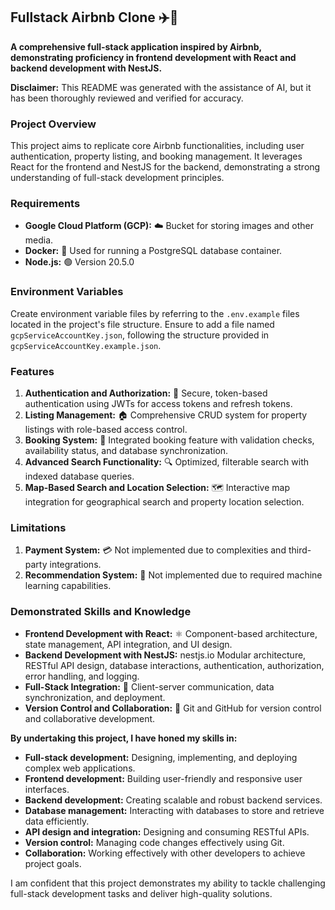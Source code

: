 ## Fullstack Airbnb Clone ✈️🏨

**A comprehensive full-stack application inspired by Airbnb, demonstrating proficiency in frontend development with React and backend development with NestJS.**

**Disclaimer:** This README was generated with the assistance of AI, but it has been thoroughly reviewed and verified for accuracy.

### Project Overview
This project aims to replicate core Airbnb functionalities, including user authentication, property listing, and booking management. It leverages React for the frontend and NestJS for the backend, demonstrating a strong understanding of full-stack development principles.

### Requirements
* **Google Cloud Platform (GCP):** ☁️ Bucket for storing images and other media.
* **Docker:** 🐳 Used for running a PostgreSQL database container.
* **Node.js:** 🟢 Version 20.5.0

### Environment Variables
Create environment variable files by referring to the `.env.example` files located in the project's file structure.
Ensure to add a file named `gcpServiceAccountKey.json`, following the structure provided in `gcpServiceAccountKey.example.json`.

### Features
1. **Authentication and Authorization:** 🔐 Secure, token-based authentication using JWTs for access tokens and refresh tokens.
2. **Listing Management:** 🏠 Comprehensive CRUD system for property listings with role-based access control.
3. **Booking System:** 📅 Integrated booking feature with validation checks, availability status, and database synchronization.
4. **Advanced Search Functionality:** 🔍 Optimized, filterable search with indexed database queries.
5. **Map-Based Search and Location Selection:** 🗺️ Interactive map integration for geographical search and property location selection.

### Limitations
1. **Payment System:** 💳 Not implemented due to complexities and third-party integrations.
2. **Recommendation System:** 🧠 Not implemented due to required machine learning capabilities.

### Demonstrated Skills and Knowledge
* **Frontend Development with React:** ⚛️ Component-based architecture, state management, API integration, and UI design.
* **Backend Development with NestJS:** nestjs.io Modular architecture, RESTful API design, database interactions, authentication, authorization, error handling, and logging.
* **Full-Stack Integration:** 🔗 Client-server communication, data synchronization, and deployment.
* **Version Control and Collaboration:** 🤝 Git and GitHub for version control and collaborative development.

**By undertaking this project, I have honed my skills in:**
* **Full-stack development:** Designing, implementing, and deploying complex web applications.
* **Frontend development:** Building user-friendly and responsive user interfaces.
* **Backend development:** Creating scalable and robust backend services.
* **Database management:** Interacting with databases to store and retrieve data efficiently.
* **API design and integration:** Designing and consuming RESTful APIs.
* **Version control:** Managing code changes effectively using Git.
* **Collaboration:** Working effectively with other developers to achieve project goals.

I am confident that this project demonstrates my ability to tackle challenging full-stack development tasks and deliver high-quality solutions. 
